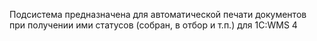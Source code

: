 Подсистема предназначена для автоматической печати документов при получении ими статусов (собран, в отбор и т.п.) для 1С:WMS 4
